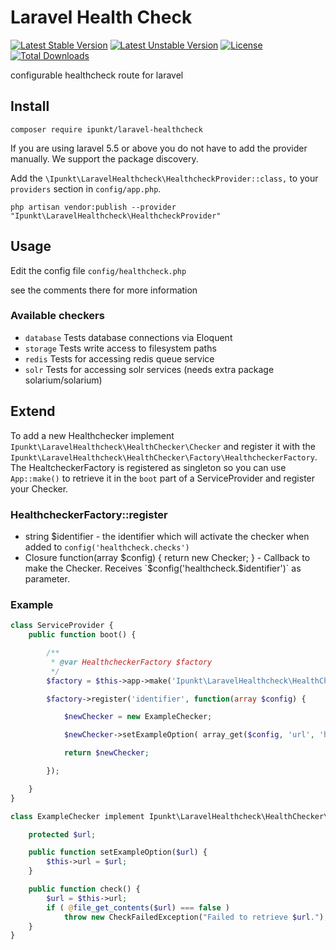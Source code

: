 # Laravel Health Check

[![Latest Stable Version](https://poser.pugx.org/ipunkt/laravel-healthcheck/v/stable.svg)](https://packagist.org/packages/ipunkt/laravel-healthcheck) [![Latest Unstable Version](https://poser.pugx.org/ipunkt/laravel-healthcheck/v/unstable.svg)](https://packagist.org/packages/ipunkt/laravel-healthcheck) [![License](https://poser.pugx.org/ipunkt/laravel-healthcheck/license.svg)](https://packagist.org/packages/ipunkt/laravel-healthcheck) [![Total Downloads](https://poser.pugx.org/ipunkt/laravel-healthcheck/downloads.svg)](https://packagist.org/packages/ipunkt/laravel-healthcheck)

configurable healthcheck route for laravel

## Install

	composer require ipunkt/laravel-healthcheck

If you are using laravel 5.5 or above you do not have to add the provider manually. We support the package discovery.

Add the `\Ipunkt\LaravelHealthcheck\HealthcheckProvider::class,` to your `providers` section in `config/app.php`.

	php artisan vendor:publish --provider "Ipunkt\LaravelHealthcheck\HealthcheckProvider"

## Usage
Edit the config file `config/healthcheck.php`

see the comments there for more information

### Available checkers
- `database` Tests database connections via Eloquent
- `storage` Tests write access to filesystem paths
- `redis` Tests for accessing redis queue service
- `solr` Tests for accessing solr services (needs extra package solarium/solarium)

## Extend
To add a new Healthchecker implement `Ipunkt\LaravelHealthcheck\HealthChecker\Checker` and register it with the
`Ipunkt\LaravelHealthcheck\HealthChecker\Factory\HealthcheckerFactory`.
The HealtcheckerFactory is registered as singleton so you can use `App::make()` to retrieve it in the `boot` part of a
ServiceProvider and register your Checker.

### HealthcheckerFactory::register
- string $identifier - the identifier which will activate the checker when added to `config('healthcheck.checks')`
- Closure function(array $config) { return new Checker; } - Callback to make the Checker. Receives `$config('healthcheck.$identifier')` as parameter.

### Example
```php
class ServiceProvider {
	public function boot() {

		/**
		 * @var HealthcheckerFactory $factory
		 */
		$factory = $this->app->make('Ipunkt\LaravelHealthcheck\HealthChecker\Factory\HealthcheckerFactory');

		$factory->register('identifier', function(array $config) {

			$newChecker = new ExampleChecker;

			$newChecker->setExampleOption( array_get($config, 'url', 'http://www.example.com') );

			return $newChecker;

		});

	}
}

class ExampleChecker implement Ipunkt\LaravelHealthcheck\HealthChecker\Checker {

	protected $url;

	public function setExampleOption($url) {
		$this->url = $url;
	}

	public function check() {
		$url = $this->url;
		if ( @file_get_contents($url) === false )
			throw new CheckFailedException("Failed to retrieve $url.");
	}
}
```
